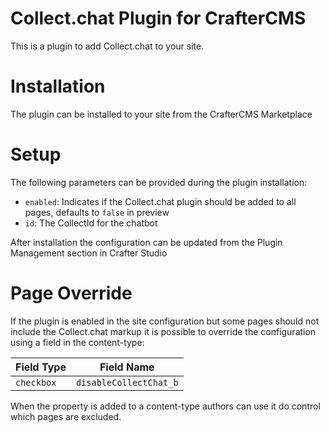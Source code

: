 # Collect.chat Plugin for CrafterCMS

This is a plugin to add Collect.chat to your site.

# Installation

The plugin can be installed to your site from the CrafterCMS Marketplace

# Setup

The following parameters can be provided during the plugin installation:

- `enabled`: Indicates if the Collect.chat plugin should be added to all pages, defaults to `false` in preview
- `id`: The CollectId for the chatbot

After installation the configuration can be updated from the Plugin Management section in Crafter Studio

# Page Override

If the plugin is enabled in the site configuration but some pages should not include the Collect.chat markup it is
possible to override the configuration using a field in the content-type:

| Field Type |  Field Name        |
|------------|--------------------|
| `checkbox` | `disableCollectChat_b` |

When the property is added to a content-type authors can use it do control which pages are excluded.
